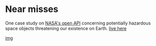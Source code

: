# Near misses

One case study on [NASA's open API](https://api.nasa.gov/) concerning potentially hazardous space objects threatening our existence on Earth. [live here](https://near-misses.netlify.app/)


[img](https://i.imgur.com/QdbPr6l.png)